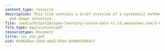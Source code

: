 ```yaml
---
content_type: resource
description: This file contains a brief overview of a systematic methodology material
  and shape selection.
file: /media/https%3A/open-learning-course-data-rc.s3.amazonaws.com/3-080-economic-environmental-issues-in-materials-selection-fall-2005/0a9684aa33bdabd205be6eb0635d6dcf_lec_ms2.pdf
file_type: application/pdf
resourcetype: Document
title: lec_ms2.pdf
uid: 0a9684aa-33bd-abd2-05be-6eb0635d6dcf
---
```

